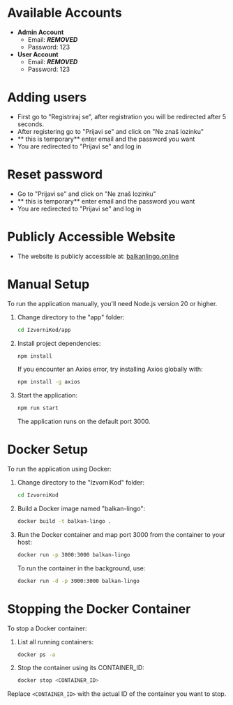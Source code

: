 # Available Accounts
- **Admin Account**
  - Email: ***REMOVED***
  - Password: 123
- **User Account**
  - Email: ***REMOVED***
  - Password: 123

# Adding users
- First go to "Registriraj se", after registration you will be redirected after 5 seconds.
- After registering go to "Prijavi se" and click on "Ne znaš lozinku"
- ** this is temporary** enter email and the password you want
- You are redirected to "Prijavi se" and log in

# Reset password
- Go to "Prijavi se" and click on "Ne znaš lozinku"
- ** this is temporary** enter email and the password you want
- You are redirected to "Prijavi se" and log in

# Publicly Accessible Website
- The website is publicly accessible at: [balkanlingo.online](https://balkanlingo.online)

# Manual Setup
To run the application manually, you'll need Node.js version 20 or higher.

1. Change directory to the "app" folder:
    ```bash
    cd IzvorniKod/app
    ```

2. Install project dependencies:
    ```bash
    npm install
    ```
    If you encounter an Axios error, try installing Axios globally with:
    ```bash
    npm install -g axios
    ```

3. Start the application:
    ```bash
    npm run start
    ```
    The application runs on the default port 3000.

# Docker Setup
To run the application using Docker:

1. Change directory to the "IzvorniKod" folder:
    ```bash
    cd IzvorniKod
    ```

2. Build a Docker image named "balkan-lingo":
    ```bash
    docker build -t balkan-lingo .
    ```

3. Run the Docker container and map port 3000 from the container to your host:
    ```bash
    docker run -p 3000:3000 balkan-lingo
    ```
    To run the container in the background, use:
    ```bash
    docker run -d -p 3000:3000 balkan-lingo
    ```

# Stopping the Docker Container
To stop a Docker container:

1. List all running containers:
    ```bash
    docker ps -a
    ```

2. Stop the container using its CONTAINER_ID:
    ```bash
    docker stop <CONTAINER_ID>
    ```

Replace `<CONTAINER_ID>` with the actual ID of the container you want to stop.